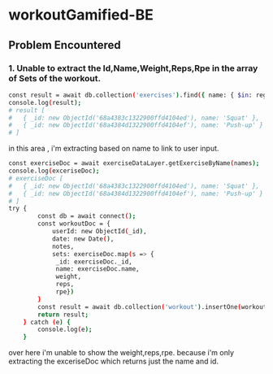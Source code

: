 # workoutGamified-BE


## Problem Encountered

### 1. Unable to extract the Id,Name,Weight,Reps,Rpe in the array of Sets of the workout. 
```bash
const result = await db.collection('exercises').find({ name: { $in: regexes } }, { projection: { _id: 1, name: 1 } }).toArray();
console.log(result);
# result [
#   { _id: new ObjectId('68a4383c1322900ffd4104ed'), name: 'Squat' },
#   { _id: new ObjectId('68a4384d1322900ffd4104ef'), name: 'Push-up' }
# ]
```
in this area , i'm extracting based on name to link to user input. 

```bash
const exerciseDoc = await exerciseDataLayer.getExerciseByName(names);
console.log(exceriseDoc);
# exerciseDoc [
#   { _id: new ObjectId('68a4383c1322900ffd4104ed'), name: 'Squat' },
#   { _id: new ObjectId('68a4384d1322900ffd4104ef'), name: 'Push-up' }
# ]
try {
        const db = await connect();
        const workoutDoc = {
            userId: new ObjectId(_id),
            date: new Date(),
            notes,
            sets: exerciseDoc.map(s => {
             _id: exerciseDoc._id,
             name: exerciseDoc.name,
             weight,
             reps,
             rpe})
        }
        const result = await db.collection('workout').insertOne(workoutDoc);
        return result;
    } catch (e) {
        console.log(e);
    }
```
over here i'm unable to show the weight,reps,rpe. because i'm only extracting the exceriseDoc which returns just the name and id. 
